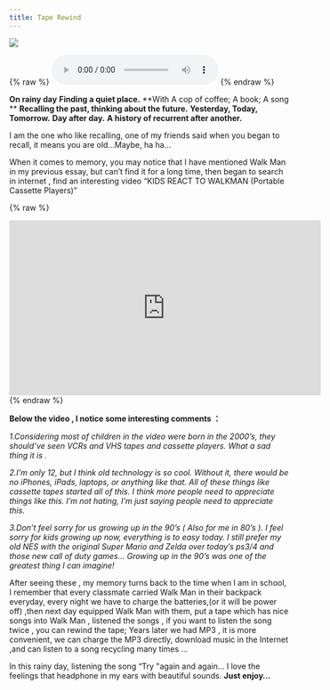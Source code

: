 ```yaml
---
title: Tape Rewind
---
```



![](https://68.media.tumblr.com/6850a1450256dbad6d0a0eb9881523b7/tumblr_inline_oqgbku5CfS1um1hre_540.jpg)

{% raw %}
<audio id="audio-player" src="https://res.cloudinary.com/gmagonshare/video/upload/v1496219810/Colbie_Caillat_-_Try_v0sobx.mp3" type="audio/mp3" controls="controls" autoplay="autoplay"></audio>
{% endraw %}

**On rainy day**
**Finding a  quiet place.**
**With  A cop of coffee; A book; A song  **
**Recalling the past, thinking about the future.**
**Yesterday, Today, Tomorrow.**
**Day after day.**
**A history of recurrent after another.**


I am the one who like recalling, one of my friends said when you began to recall, it means you are old…Maybe, ha ha…

When it comes to memory, you may notice that I have mentioned Walk Man in my previous essay,  but can’t find it for a long time, then began to search in internet , find an interesting video “KIDS REACT TO WALKMAN (Portable Cassette Players)”

{% raw %}
<iframe class="post-item-video" width="560" height="315" src="https://www.youtube.com/embed/Uk_vV-JRZ6E" frameborder="0" allowfullscreen></iframe>
{% endraw %}

**Below the video , I notice some interesting comments ：**

*1.Considering most of children in the video were born in the 2000’s, they should’ve seen VCRs and VHS tapes and cassette players.﻿ What a sad thing it is .*

*2.I’m only 12, but I think old technology is so cool. Without it, there would be no iPhones, iPads, laptops, or anything like that. All of these things like cassette tapes started all of this. I think more people need to appreciate things like this. I’m not hating, I’m just saying people need to appreciate this.﻿*

*3.Don’t feel sorry for us growing up in the 90’s ( Also for me in 80’s ). I feel sorry for kids growing up now, everything is to easy today. I still prefer my old NES with the original Super Mario and Zelda over today’s ps3/4 and those new call of duty games… Growing up in the 90’s was one of the greatest thing I can imagine!﻿*

After seeing these , my memory turns back to the time when I am in school, I remember that every classmate carried Walk Man in their backpack everyday,  every night we have to charge the batteries,(or it will be power off) ,then next day equipped Walk Man with them, put a tape which has nice songs into Walk Man , listened the songs , if you want to listen the song twice , you can rewind the tape; Years later we had MP3 , it is more convenient, we can charge the MP3 directly,  download music in the Internet ,and can listen to a song recycling many times …

In this rainy day, listening the song “Try "again and again…
I love the feelings that headphone in my ears with beautiful sounds. **Just enjoy…**
